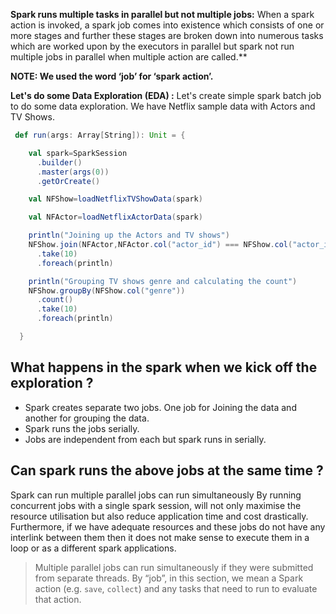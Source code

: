 

**Spark runs multiple tasks in parallel but not multiple jobs:**
When a spark action is invoked, a spark job comes into existence which consists of one or more stages and further these stages are broken down into numerous tasks which are worked upon by the executors in parallel but spark not run multiple jobs in parallel when multiple action are called.**

**NOTE: We used the word ‘job’ for ‘spark action’.**

**Let's do some Data Exploration (EDA) :** Let's create simple spark batch job to do some data exploration. We have Netflix sample data with Actors and TV Shows.
```scala
 def run(args: Array[String]): Unit = {

    val spark=SparkSession
      .builder()
      .master(args(0))
      .getOrCreate()

    val NFShow=loadNetflixTVShowData(spark)

    val NFActor=loadNetflixActorData(spark)

    println("Joining up the Actors and TV shows")
    NFShow.join(NFActor,NFActor.col("actor_id") === NFShow.col("actor_id"),"inner")
      .take(10)
      .foreach(println)

    println("Grouping TV shows genre and calculating the count")
    NFShow.groupBy(NFShow.col("genre"))
      .count()
      .take(10)
      .foreach(println)

  }
``` 

## What happens in the spark when we kick off the exploration ?

 - Spark creates separate two jobs. One job for Joining the data and another for grouping the data. 
 - Spark runs the jobs serially.
 - Jobs are independent from each but spark runs in serially.

## Can spark runs the above jobs at the same time ?
Spark can run multiple parallel jobs can run simultaneously By running concurrent jobs with a single spark session, will not only maximise the resource utilisation but also reduce application time and cost drastically. Furthermore, if we have adequate resources and these jobs do not have any interlink between them then it does not make sense to execute them in a loop or as a different spark applications.







> Multiple parallel jobs can run simultaneously if they were submitted from
> separate threads. By “job”, in this section, we mean a Spark action
> (e.g. `save`, `collect`) and any tasks that need to run to evaluate
> that action.

<!--stackedit_data:
eyJoaXN0b3J5IjpbMTk0ODk1ODgzLDIwMTY5MTExNzAsMTYxMD
E4Nzc1NSwtNjE4NTc2NzM1LC0xODA1NjA5MDQ3LC03NDczMDQ0
MDUsLTE5NjUyMDY2MywtMjA4ODc0NjYxMiwtMTAzMzU3NzE3MC
w5NTM3NzE5NTgsMzUwNjc5MzMxLDU4NzYxNjU3LDM2MjkxNTc3
MSwxNDg4MzQ1ODIwLC00OTMzMjM2MjUsLTEyNzg0NjY3NywtOT
k5MDMwMzIyLC0xNzA2NzMxOTkyLDkwNzg5NzcyMiwtMTM0MzU4
MDA3Nl19
-->